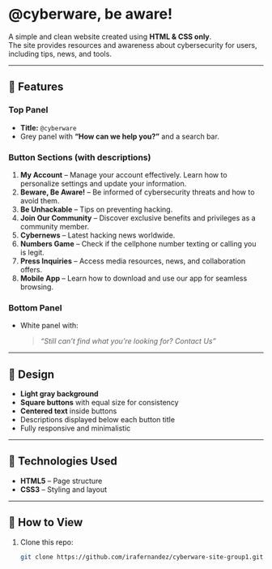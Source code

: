 # @cyberware, be aware!  

A simple and clean website created using **HTML & CSS only**.  
The site provides resources and awareness about cybersecurity for users, including tips, news, and tools.  

---

## 🔹 Features  

### Top Panel  
- **Title:** `@cyberware`  
- Grey panel with **“How can we help you?”** and a search bar.  

### Button Sections (with descriptions)  
1. **My Account** – Manage your account effectively. Learn how to personalize settings and update your information.  
2. **Beware, Be Aware!** – Be informed of cybersecurity threats and how to avoid them.  
3. **Be Unhackable** – Tips on preventing hacking.  
4. **Join Our Community** – Discover exclusive benefits and privileges as a community member.  
5. **Cybernews** – Latest hacking news worldwide.  
6. **Numbers Game** – Check if the cellphone number texting or calling you is legit.  
7. **Press Inquiries** – Access media resources, news, and collaboration offers.  
8. **Mobile App** – Learn how to download and use our app for seamless browsing.  

### Bottom Panel  
- White panel with:  
  > *“Still can’t find what you’re looking for? Contact Us”*  

---

## 🔹 Design  

- **Light gray background**  
- **Square buttons** with equal size for consistency  
- **Centered text** inside buttons  
- Descriptions displayed below each button title  
- Fully responsive and minimalistic  

---

## 🔹 Technologies Used  

- **HTML5** – Page structure  
- **CSS3** – Styling and layout  

---

## 🔹 How to View  

1. Clone this repo:  
   ```bash
   git clone https://github.com/irafernandez/cyberware-site-group1.git

